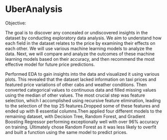 # UberAnalysis

Objective:

The goal is to discover any concealed or undiscovered insights in the dataset by conducting exploratory data analysis. We aim to understand how each field in the dataset relates to the price by examining their effects on each other. We will use various machine learning models to analyze the data. Next, we will compare and analyze the outcomes of these machine learning models based on their accuracy, and then recommend the most effective model for future price predictions.

Performed EDA to gain insights into the data and visualized it using various plots. This revealed that the dataset lacked information on taxi prices and featured price variations of other cabs and weather conditions. Then converted categorical values to continuous data and filled missing values using the median of other values. The most crucial step was feature selection, which I accomplished using recursive feature elimination, leading to the selection of the top 25 features.Dropped some of these features and ended up with 8 essential columns.Then applied four different models to the remaining dataset, with Decision Tree, Random Forest, and Gradient Boosting Regressor performing exceptionally well with over 96% accuracy on training. Ultimately chose Random Forest as it was less likely to overfit and built a function using the same model to predict prices.
